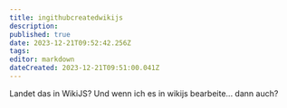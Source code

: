 ```yaml
---
title: ingithubcreatedwikijs
description: 
published: true
date: 2023-12-21T09:52:42.256Z
tags: 
editor: markdown
dateCreated: 2023-12-21T09:51:00.041Z
---
```


Landet das in WikiJS?
Und wenn ich es in wikijs bearbeite... dann auch?